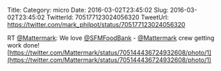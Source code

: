 Title: 
Category: micro
Date: 2016-03-02T23:45:02
Slug: 2016-03-02T23:45:02
TwitterId: 705177123024056320
TweetUrl: https://twitter.com/mark_philpot/status/705177123024056320

RT [@Mattermark](https://twitter.com/Mattermark): We love [@SFMFoodBank](https://twitter.com/SFMFoodBank) - [@Mattermark](https://twitter.com/Mattermark) crew getting work done! [https://twitter.com/Mattermark/status/705144436724932608/photo/1](https://twitter.com/Mattermark/status/705144436724932608/photo/1)